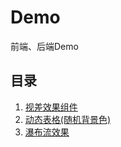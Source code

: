 # Demo
前端、后端Demo

## 目录
1. [视差效果组件](https://bunnybread0119.github.io/Demo/parallaxScroll/index.htm)
2. [动态表格(随机背景色)](https://bunnybread0119.github.io/Demo/DynamicallyGeneratedTable/DynamicallyGeneratedTable.htm)
3. [瀑布流效果](https://bunnybread0119.github.io/Demo/WaterFall/WaterFall.html)
